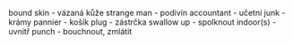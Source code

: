 bound skin - vázaná kůže
strange man - podivín
accountant - učetní
junk - krámy
pannier - košík
plug - zástrčka
swallow up - spolknout
indoor(s) - uvnitř
punch - bouchnout, zmlátit
